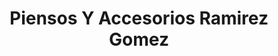---
title: "Piensos Y Accesorios Ramirez Gomez"
url: /puertollano/piensos-y-accesorios-ramirez-gomez/
shop: Tiere
---